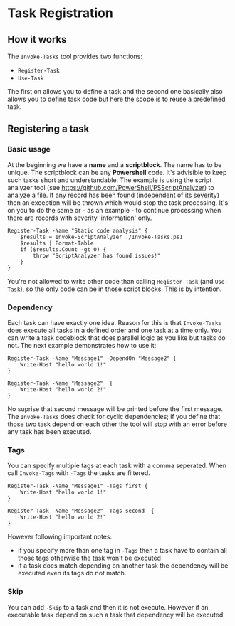 # Task Registration

## How it works

The `Invoke-Tasks` tool provides two functions:

 - `Register-Task`
 - `Use-Task`

The first on allows you to define a task and the second one basically also
allows you to define task code but here the scope is to reuse a predefined task.

## Registering a task

### Basic usage
At the beginning we have a **name** and a **scriptblock**. The name has to be unique. 
The scriptblock can be any **Powershell** code. It's advisible to keep such tasks short and understandable.
The example is using the script analyzer tool (see https://github.com/PowerShell/PSScriptAnalyzer)
to analyze a file. If any record has been found (independent of its severity) then
an exception will be thrown which would stop the task processing. It's on you to do the same
or - as an example - to continue processing when there are records with severity 'information' only.

```pwsh
Register-Task -Name "Static code analysis" {
    $results = Invoke-ScriptAnalyzer ./Invoke-Tasks.ps1
    $results | Format-Table
    if ($results.Count -gt 0) {
        throw "ScriptAnalyzer has found issues!"
    }
}
```

You're not allowed to write other code than calling `Register-Task` (and `Use-Task`), so the only code
can be in those script blocks. This is by intention.

### Dependency

Each task can have exactly one idea. Reason for this is that `Invoke-Tasks` does execute all tasks
in a defined order and one task at a time only. You can write a task codeblock that does parallel
logic as you like but tasks do not. The next example demonstrates how to use it:

```pwsh
Register-Task -Name "Message1" -DependOn "Message2" {
    Write-Host "hello world 1!"
}

Register-Task -Name "Message2"  {
    Write-Host "hello world 2!"
}
```

No suprise that second message will be printed before the first message.
The `Invoke-Tasks` does check for cyclic dependencies; if you define that those
two task depend on each other the tool will stop with an error before any
task has been executed.

### Tags

You can specify multiple tags at each task with a comma seperated.
When call `Invoke-Tags` with `-Tags` the tasks are filtered.

```pwsh
Register-Task -Name "Message1" -Tags first {
    Write-Host "hello world 1!"
}

Register-Task -Name "Message2" -Tags second  {
    Write-Host "hello world 2!"
}
```

However following important notes:

 - if you specify more than one tag in `-Tags` then a task have to contain all those tags otherwise the task won't be executed
 - if a task does match depending on another task the dependency will be executed even its tags do not match.

### Skip

You can add `-Skip` to a task and then it is not execute. However if an executable task depend on such a task that
dependency will be executed.
